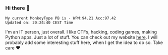 ### Hi there 👋
<!-- PB START -->
```
My current MonkeyType PB is - WPM:94.21 Acc:97.42
Updated on: 20:24:40 CEST Time
```
<!-- PB END -->
I'm an IT person, just overall. I like CTFs, hacking, coding games, making Python apps. Just a lot of stuff.
You can check out my website [here](https://skill3472.github.io/).
I will probably add some interesting stuff here, when I get the idea to do so. Take care ❤️
